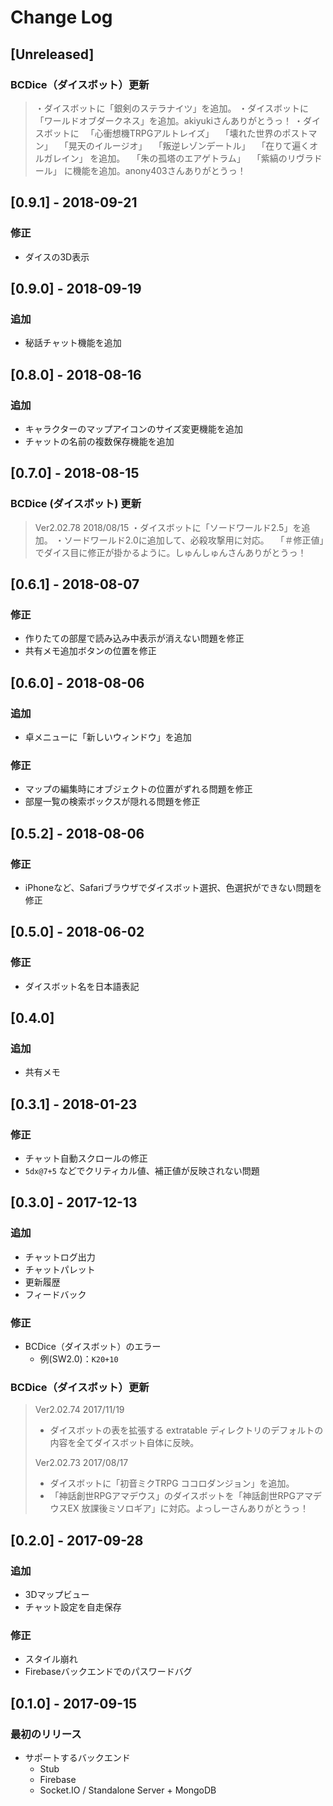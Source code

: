 # Change Log

## [Unreleased]
### BCDice（ダイスボット）更新
> ・ダイスボットに「銀剣のステラナイツ」を追加。
> ・ダイスボットに「ワールドオブダークネス」を追加。akiyukiさんありがとうっ！
> ・ダイスボットに
> 　「心衝想機TRPGアルトレイズ」
> 　「壊れた世界のポストマン」
> 　「晃天のイルージオ」
> 　「叛逆レゾンデートル」
> 　「在りて遍くオルガレイン」
>  を追加。
> 　「朱の孤塔のエアゲトラム」
> 　「紫縞のリヴラドール」
>  に機能を追加。anony403さんありがとうっ！

## [0.9.1] - 2018-09-21
### 修正
- ダイスの3D表示

## [0.9.0] - 2018-09-19
### 追加
- 秘話チャット機能を追加

## [0.8.0] - 2018-08-16
### 追加
- キャラクターのマップアイコンのサイズ変更機能を追加
- チャットの名前の複数保存機能を追加

## [0.7.0] - 2018-08-15
### BCDice (ダイスボット) 更新
> Ver2.02.78 2018/08/15
> ・ダイスボットに「ソードワールド2.5」を追加。
> ・ソードワールド2.0に追加して、必殺攻撃用に対応。
> 　「＃修正値」でダイス目に修正が掛かるように。しゅんしゅんさんありがとうっ！

## [0.6.1] - 2018-08-07
### 修正
- 作りたての部屋で読み込み中表示が消えない問題を修正
- 共有メモ追加ボタンの位置を修正

## [0.6.0] - 2018-08-06
### 追加
- 卓メニューに「新しいウィンドウ」を追加

### 修正
- マップの編集時にオブジェクトの位置がずれる問題を修正
- 部屋一覧の検索ボックスが隠れる問題を修正

## [0.5.2] - 2018-08-06
### 修正
- iPhoneなど、Safariブラウザでダイスボット選択、色選択ができない問題を修正

## [0.5.0] - 2018-06-02
### 修正
- ダイスボット名を日本語表記

## [0.4.0]
### 追加
- 共有メモ

## [0.3.1] - 2018-01-23
### 修正
- チャット自動スクロールの修正
- `5dx@7+5` などでクリティカル値、補正値が反映されない問題

## [0.3.0] - 2017-12-13
### 追加
- チャットログ出力
- チャットパレット
- 更新履歴
- フィードバック

### 修正
- BCDice（ダイスボット）のエラー
  - 例(SW2.0)：`K20+10`

### BCDice（ダイスボット）更新
> Ver2.02.74 2017/11/19
> - ダイスボットの表を拡張する extratable ディレクトリのデフォルトの内容を全てダイスボット自体に反映。
>
> Ver2.02.73 2017/08/17
> - ダイスボットに「初音ミクTRPG ココロダンジョン」を追加。
> - 「神話創世RPGアマデウス」のダイスボットを「神話創世RPGアマデウスEX 放課後ミソロギア」に対応。よっしーさんありがとうっ！

## [0.2.0] - 2017-09-28
### 追加
- 3Dマップビュー
- チャット設定を自走保存
### 修正
- スタイル崩れ
- Firebaseバックエンドでのパスワードバグ

## [0.1.0] - 2017-09-15
### 最初のリリース
- サポートするバックエンド
  - Stub
  - Firebase
  - Socket.IO / Standalone Server + MongoDB
